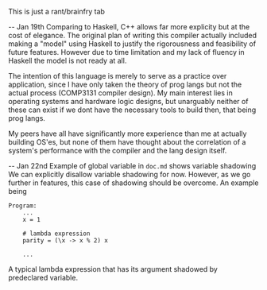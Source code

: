 This is just a rant/brainfry tab

-- Jan 19th
Comparing to Haskell, C++ allows far more explicity but at the cost of 
elegance.
The original plan of writing this compiler actually included making a
"model" using Haskell to justify the rigorousness and feasibility of
future features. However due to time limitation and my lack of 
fluency in Haskell the model is not ready at all.

The intention of this language is merely to serve as a practice over
application, since I have only taken the theory of prog langs but not
the actual process (COMP3131 compiler design). My main interest lies
in operating systems and hardware logic designs, but unarguably 
neither of these can exist if we dont have the necessary tools to 
build then, that being prog langs.

My peers have all have significantly more experience than me at 
actually building OS'es, but none of them have thought about the 
correlation of a system's performance with the compiler and the lang
design itself.



-- Jan 22nd
Example of global variable in `doc.md` shows variable shadowing
We can explicitly disallow variable shadowing for now.
However, as we go further in features, this case of shadowing should
be overcome. An example being

```
Program:
    ...
    x = 1

    # lambda expression
    parity = (\x -> x % 2) x

    ...
```

A typical lambda expression that has its argument shadowed by 
predeclared variable. 